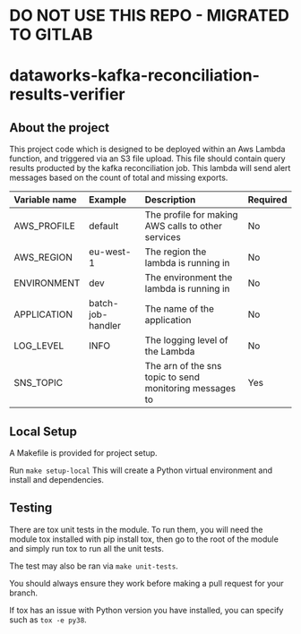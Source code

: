 # DO NOT USE THIS REPO - MIGRATED TO GITLAB

# dataworks-kafka-reconciliation-results-verifier

## About the project
This project code which is designed to be deployed within an Aws Lambda function, and triggered via an
S3 file upload. This file should contain query results producted by the kafka reconciliation job. 
This lambda will send alert messages based on the count of total and missing exports.  


|Variable name|Example|Description|Required|
|:---|:---|:---|:---|
|AWS_PROFILE| default |The profile for making AWS calls to other services|No|
|AWS_REGION| eu-west-1 |The region the lambda is running in|No|
|ENVIRONMENT| dev |The environment the lambda is running in|No|
|APPLICATION| batch-job-handler |The name of the application|No|
|LOG_LEVEL| INFO |The logging level of the Lambda|No|
|SNS_TOPIC| |The arn of the sns topic to send monitoring messages to|Yes|

## Local Setup

A Makefile is provided for project setup.

Run `make setup-local` This will create a Python virtual environment and install and dependencies. 

## Testing

There are tox unit tests in the module. To run them, you will need the module tox installed with pip install tox, then go to the root of the module and simply run tox to run all the unit tests.

The test may also be ran via `make unit-tests`.

You should always ensure they work before making a pull request for your branch.

If tox has an issue with Python version you have installed, you can specify such as `tox -e py38`.

